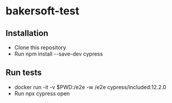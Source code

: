 # bakersoft-test

## Installation
- Clone this repository
- Run npm install --save-dev cypress

## Run tests
- docker run -it -v $PWD:/e2e -w /e2e cypress/included:12.2.0
- Run npx cypress open
